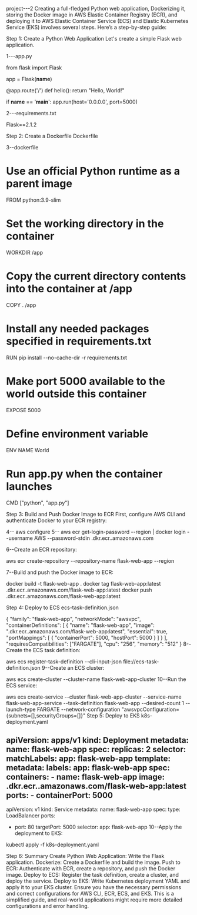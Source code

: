 project---2
Creating a full-fledged Python web application, Dockerizing it, storing the Docker image in AWS Elastic Container Registry (ECR), and deploying it to AWS Elastic Container Service (ECS) and Elastic Kubernetes Service (EKS) involves several steps. Here’s a step-by-step guide:

Step 1: Create a Python Web Application
Let's create a simple Flask web application.

1---app.py

from flask import Flask

app = Flask(__name__)

@app.route('/')
def hello():
    return "Hello, World!"

if __name__ == '__main__':
    app.run(host='0.0.0.0', port=5000)
	
2---requirements.txt

Flask==2.1.2

Step 2: Create a Dockerfile
Dockerfile

3--dockerfile

# Use an official Python runtime as a parent image
FROM python:3.9-slim

# Set the working directory in the container
WORKDIR /app

# Copy the current directory contents into the container at /app
COPY . /app

# Install any needed packages specified in requirements.txt
RUN pip install --no-cache-dir -r requirements.txt

# Make port 5000 available to the world outside this container
EXPOSE 5000

# Define environment variable
ENV NAME World

# Run app.py when the container launches
CMD ["python", "app.py"]

Step 3: Build and Push Docker Image to ECR
First, configure AWS CLI and authenticate Docker to your ECR registry:

4--
aws configure
5--
aws ecr get-login-password --region <your-region> | docker login --username AWS --password-stdin <your-account-id>.dkr.ecr.<your-region>.amazonaws.com

6--Create an ECR repository:

aws ecr create-repository --repository-name flask-web-app --region <your-region>

7--Build and push the Docker image to ECR:

docker build -t flask-web-app .
docker tag flask-web-app:latest <your-account-id>.dkr.ecr.<your-region>.amazonaws.com/flask-web-app:latest
docker push <your-account-id>.dkr.ecr.<your-region>.amazonaws.com/flask-web-app:latest

Step 4: Deploy to ECS
ecs-task-definition.json

{
  "family": "flask-web-app",
  "networkMode": "awsvpc",
  "containerDefinitions": [
    {
      "name": "flask-web-app",
      "image": "<your-account-id>.dkr.ecr.<your-region>.amazonaws.com/flask-web-app:latest",
      "essential": true,
      "portMappings": [
        {
          "containerPort": 5000,
          "hostPort": 5000
        }
      ]
    }
  ],
  "requiresCompatibilities": ["FARGATE"],
  "cpu": "256",
  "memory": "512"
}
8--Create the ECS task definition:

aws ecs register-task-definition --cli-input-json file://ecs-task-definition.json
9--Create an ECS cluster:

aws ecs create-cluster --cluster-name flask-web-app-cluster
10--Run the ECS service:

aws ecs create-service --cluster flask-web-app-cluster --service-name flask-web-app-service --task-definition flask-web-app --desired-count 1 --launch-type FARGATE --network-configuration "awsvpcConfiguration={subnets=[<subnet-id>],securityGroups=[<security-group-id>]}"
Step 5: Deploy to EKS
k8s-deployment.yaml


apiVersion: apps/v1
kind: Deployment
metadata:
  name: flask-web-app
spec:
  replicas: 2
  selector:
    matchLabels:
      app: flask-web-app
  template:
    metadata:
      labels:
        app: flask-web-app
    spec:
      containers:
      - name: flask-web-app
        image: <your-account-id>.dkr.ecr.<your-region>.amazonaws.com/flask-web-app:latest
        ports:
        - containerPort: 5000
---
apiVersion: v1
kind: Service
metadata:
  name: flask-web-app
spec:
  type: LoadBalancer
  ports:
  - port: 80
    targetPort: 5000
  selector:
    app: flask-web-app
10--Apply the deployment to EKS:


kubectl apply -f k8s-deployment.yaml

Step 6: Summary
Create Python Web Application: Write the Flask application.
Dockerize: Create a Dockerfile and build the image.
Push to ECR: Authenticate with ECR, create a repository, and push the Docker image.
Deploy to ECS: Register the task definition, create a cluster, and deploy the service.
Deploy to EKS: Write Kubernetes deployment YAML and apply it to your EKS cluster.
Ensure you have the necessary permissions and correct configurations for AWS CLI, ECR, ECS, and EKS. This is a simplified guide, and real-world applications might require more detailed configurations and error handling.
